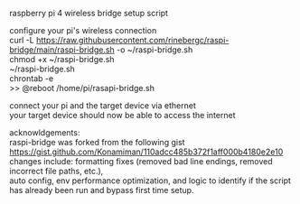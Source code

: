 raspberry pi 4 wireless bridge setup script  
  
configure your pi's wireless connection  
curl -L https://raw.githubusercontent.com/rinebergc/raspi-bridge/main/raspi-bridge.sh -o ~/raspi-bridge.sh  
chmod +x ~/raspi-bridge.sh  
~/raspi-bridge.sh  
chrontab -e  
\>> @reboot /home/pi/rasapi-bridge.sh
    
connect your pi and the target device via ethernet  
your target device should now be able to access the internet
  
acknowldgements:  
raspi-bridge was forked from the following gist  
https://gist.github.com/Konamiman/110adcc485b372f1aff000b4180e2e10  
changes include: formatting fixes (removed bad line endings, removed incorrect file paths, etc.),  
auto config, env performance optimization, and logic to identify if the script has already been run and bypass first time setup.  

